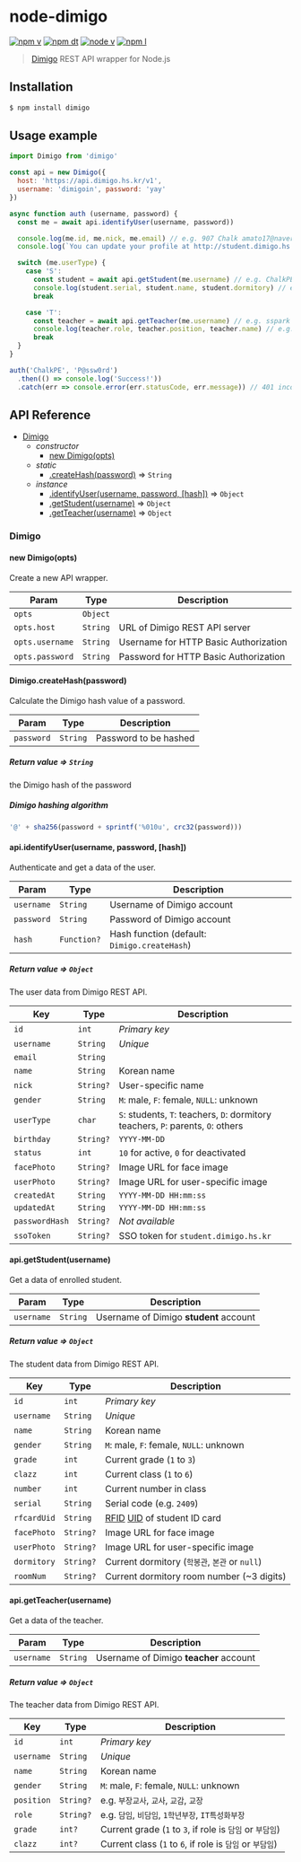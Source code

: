 # node-dimigo
[![npm v]][npm package] [![npm dt]][npm package] [![node v]][npm package] [![npm l]][npm package]

> [Dimigo] REST API wrapper for Node.js

## Installation
```bash
$ npm install dimigo
```

## Usage example
```js
import Dimigo from 'dimigo'

const api = new Dimigo({
  host: 'https://api.dimigo.hs.kr/v1',
  username: 'dimigoin', password: 'yay'
})

async function auth (username, password) {
  const me = await api.identifyUser(username, password))

  console.log(me.id, me.nick, me.email) // e.g. 907 Chalk amato17@naver.com
  console.log(`You can update your profile at http://student.dimigo.hs.kr/user/sso?token=${me.ssoToken}&url=/user/profile`)

  switch (me.userType) {
    case 'S':
      const student = await api.getStudent(me.username) // e.g. ChalkPE
      console.log(student.serial, student.name, student.dormitory) // e.g. 2409 박준영 학봉관
      break

    case 'T':
      const teacher = await api.getTeacher(me.username) // e.g. sspark
      console.log(teacher.role, teacher.position, teacher.name) // e.g. 비담임 교사 박성수
      break
  }
}

auth('ChalkPE', 'P@ssw0rd')
  .then(() => console.log('Success!'))
  .catch(err => console.error(err.statusCode, err.message)) // 401 incorrect password.
```

## API Reference
- [Dimigo](#dimigo)
  - *constructor*
    - [new Dimigo(opts)](#new-dimigoopts)
  - *static*
    - [.createHash(password)](#dimigocreatehashpassword) ⇒ `String`
  - *instance*
    - [.identifyUser(username, password, [hash])](#apiidentifyuserusername-password-hash) ⇒ `Object`
    - [.getStudent(username)](#apigetstudentusername) ⇒ `Object`
    - [.getTeacher(username)](#apigetteacherusername) ⇒ `Object`

### Dimigo

#### new Dimigo(opts)
Create a new API wrapper.

| Param | Type | Description |
| ----- | ----- | ----- |
| `opts` | `Object` | |
| `opts.host` | `String` | URL of Dimigo REST API server |
| `opts.username` | `String` | Username for HTTP Basic Authorization |
| `opts.password` | `String` | Password for HTTP Basic Authorization |

#### Dimigo.createHash(password)
Calculate the Dimigo hash value of a password.

| Param | Type | Description |
| ----- | ----- | ----- |
| `password` | `String` | Password to be hashed |

##### Return value ⇒ `String`
the Dimigo hash of the password

##### Dimigo hashing algorithm
```js
'@' + sha256(password + sprintf('%010u', crc32(password)))
```

#### api.identifyUser(username, password, [hash])
Authenticate and get a data of the user.

| Param | Type | Description |
| ----- | ----- | ----- |
| `username` | `String` | Username of Dimigo account |
| `password` | `String` | Password of Dimigo account |
| `hash` | `Function?` | Hash function (default: `Dimigo.createHash`) |

##### Return value ⇒ `Object`
The user data from Dimigo REST API.

| Key | Type | Description |
| ----- | ----- | ----- |
| `id` | `int` | *Primary key* |
| `username` | `String` | *Unique* |
| `email` | `String` | |
| `name` | `String` | Korean name |
| `nick` | `String?` | User-specific name |
| `gender` | `String` | `M`: male, `F`: female, `NULL`: unknown |
| `userType` | `char` | `S`: students, `T`: teachers, `D`: dormitory teachers, `P`: parents, `O`: others |
| `birthday` | `String?` | `YYYY-MM-DD` |
| `status` | `int` | `10` for active, `0` for deactivated |
| `facePhoto` | `String?` | Image URL for face image |
| `userPhoto` | `String?` | Image URL for user-specific image |
| `createdAt` | `String` | `YYYY-MM-DD HH:mm:ss` |
| `updatedAt` | `String` | `YYYY-MM-DD HH:mm:ss` |
| `passwordHash` | `String?` | *Not available* |
| `ssoToken` | `String?` | SSO token for `student.dimigo.hs.kr`

#### api.getStudent(username)
Get a data of enrolled student.

| Param | Type | Description |
| ----- | ----- | ----- |
| `username` | `String` | Username of Dimigo **student** account |

##### Return value ⇒ `Object`
The student data from Dimigo REST API.

| Key | Type | Description |
| ----- | ----- | ----- |
| `id` | `int` | *Primary key* |
| `username` | `String` | *Unique* |
| `name` | `String` | Korean name |
| `gender` | `String` | `M`: male, `F`: female, `NULL`: unknown |
| `grade` | `int` | Current grade (`1` to `3`) |
| `clazz` | `int` | Current class (`1` to `6`) |
| `number` | `int` | Current number in class |
| `serial` | `String` | Serial code (e.g. `2409`) |
| `rfcardUid` | `String` | [RFID][ISO 14443] [UID][ISO 15693] of student ID card |
| `facePhoto` | `String?` | Image URL for face image |
| `userPhoto` | `String?` | Image URL for user-specific image |
| `dormitory` | `String?` | Current dormitory (`학봉관`, `본관` or `null`) |
| `roomNum` | `String?` | Current dormitory room number (~3 digits) |

#### api.getTeacher(username)
Get a data of the teacher.

| Param | Type | Description |
| ----- | ----- | ----- |
| `username` | `String` | Username of Dimigo **teacher** account |

##### Return value ⇒ `Object`
The teacher data from Dimigo REST API.

| Key | Type | Description |
| ----- | ----- | ----- |
| `id` | `int` | *Primary key* |
| `username` | `String` | *Unique* |
| `name` | `String` | Korean name |
| `gender` | `String` | `M`: male, `F`: female, `NULL`: unknown |
| `position` | `String?` | e.g. `부장교사`, `교사`, `교감`, `교장` |
| `role` | `String?` | e.g. `담임`, `비담임`, `1학년부장`, `IT특성화부장` |
| `grade` | `int?` | Current grade (`1` to `3`, if role is `담임` or `부담임`) |
| `clazz` | `int?` | Current class (`1` to `6`, if role is `담임` or `부담임`) |

[Dimigo]: https://www.dimigo.hs.kr/

[node v]: https://img.shields.io/node/v/dimigo.svg
[npm l]: https://img.shields.io/npm/l/dimigo.svg
[npm v]: https://img.shields.io/npm/v/dimigo.svg
[npm dt]: https://img.shields.io/npm/dt/dimigo.svg
[npm package]: https://www.npmjs.com/package/dimigo


[ISO 14443]: https://en.wikipedia.org/wiki/ISO/IEC_14443
[ISO 15693]: https://en.wikipedia.org/wiki/ISO/IEC_15693

